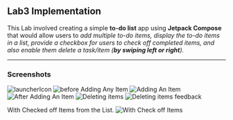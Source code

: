 ## Lab3 Implementation
This Lab involved creating a simple **to-do list** app using **Jetpack Compose** that would allow users to *add multiple to-do items, display the to-do items in a list, provide a checkbox for users to check off completed items, and also enable them delete a task/item (**by swiping left or right**).*
___________________________________
### Screenshots
![launcherIcon](https://github.com/KasaaziGW/gkasaazi_MAD/blob/main/Lab3/screenshots/1.png)
![before Adding Any Item](https://github.com/KasaaziGW/gkasaazi_MAD/blob/main/Lab3/screenshots/2.png)
![Adding An Item](https://github.com/KasaaziGW/gkasaazi_MAD/blob/main/Lab3/screenshots/3.png)
![After Adding An Item](https://github.com/KasaaziGW/gkasaazi_MAD/blob/main/Lab3/screenshots/4.png)
![Deleting items](https://github.com/KasaaziGW/gkasaazi_MAD/blob/main/Lab3/screenshots/5.png)
![Deleting items feedback](https://github.com/KasaaziGW/gkasaazi_MAD/blob/main/Lab3/screenshots/6.png)

With Checked off Items from the List. ![With Check off Items](https://github.com/KasaaziGW/gkasaazi_MAD/blob/main/Lab3/screenshots/7.png)
